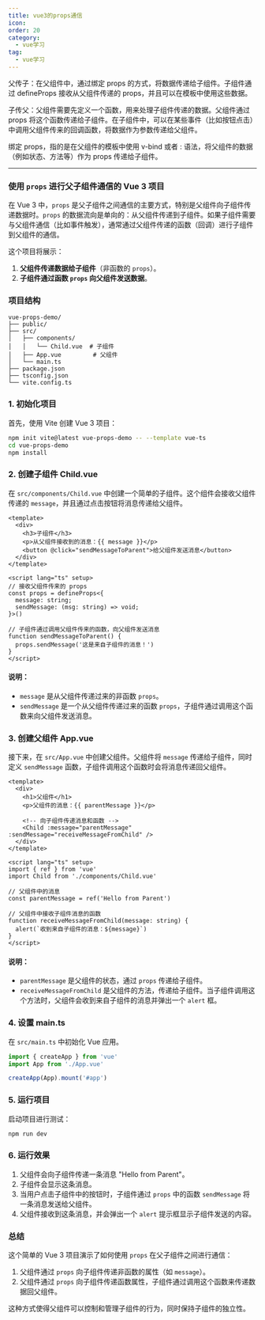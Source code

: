 ```yaml
---
title: vue3的props通信
icon: 
order: 20
category:
  - vue学习
tag:
  - vue学习
---
```





父传子：在父组件中，通过绑定 props 的方式，将数据传递给子组件。子组件通过 defineProps 接收从父组件传递的 props，并且可以在模板中使用这些数据。


子传父：父组件需要先定义一个函数，用来处理子组件传递的数据。父组件通过 props 将这个函数传递给子组件。在子组件中，可以在某些事件（比如按钮点击）中调用父组件传来的回调函数，将数据作为参数传递给父组件。

绑定 props，指的是在父组件的模板中使用 v-bind 或者 : 语法，将父组件的数据（例如状态、方法等）作为 props 传递给子组件。



------



### 使用 `props` 进行父子组件通信的 Vue 3 项目

在 Vue 3 中，`props` 是父子组件之间通信的主要方式，特别是父组件向子组件传递数据时。`props` 的数据流向是单向的：从父组件传递到子组件。如果子组件需要与父组件通信（比如事件触发），通常通过父组件传递的函数（回调）进行子组件到父组件的通信。

这个项目将展示：
1. **父组件传递数据给子组件**（非函数的 `props`）。
2. **子组件通过函数 `props` 向父组件发送数据**。

### 项目结构
```
vue-props-demo/
├── public/
├── src/
│   ├── components/
│   │   └── Child.vue  # 子组件
│   ├── App.vue         # 父组件
│   └── main.ts
├── package.json
├── tsconfig.json
└── vite.config.ts
```

### 1. 初始化项目

首先，使用 Vite 创建 Vue 3 项目：

```bash
npm init vite@latest vue-props-demo -- --template vue-ts
cd vue-props-demo
npm install
```

### 2. 创建子组件 Child.vue

在 `src/components/Child.vue` 中创建一个简单的子组件。这个组件会接收父组件传递的 `message`，并且通过点击按钮将消息传递给父组件。

```vue
<template>
  <div>
    <h3>子组件</h3>
    <p>从父组件接收到的消息：{{ message }}</p>
    <button @click="sendMessageToParent">给父组件发送消息</button>
  </div>
</template>

<script lang="ts" setup>
// 接收父组件传来的 props
const props = defineProps<{
  message: string;
  sendMessage: (msg: string) => void;
}>()

// 子组件通过调用父组件传来的函数，向父组件发送消息
function sendMessageToParent() {
  props.sendMessage('这是来自子组件的消息！')
}
</script>
```

#### 说明：
- `message` 是从父组件传递过来的非函数 `props`。
- `sendMessage` 是一个从父组件传递过来的函数 `props`，子组件通过调用这个函数来向父组件发送消息。

### 3. 创建父组件 App.vue

接下来，在 `src/App.vue` 中创建父组件。父组件将 `message` 传递给子组件，同时定义 `sendMessage` 函数，子组件调用这个函数时会将消息传递回父组件。

```vue
<template>
  <div>
    <h1>父组件</h1>
    <p>父组件的消息：{{ parentMessage }}</p>
    
    <!-- 向子组件传递消息和函数 -->
    <Child :message="parentMessage" :sendMessage="receiveMessageFromChild" />
  </div>
</template>

<script lang="ts" setup>
import { ref } from 'vue'
import Child from './components/Child.vue'

// 父组件中的消息
const parentMessage = ref('Hello from Parent')

// 父组件中接收子组件消息的函数
function receiveMessageFromChild(message: string) {
  alert(`收到来自子组件的消息：${message}`)
}
</script>
```

#### 说明：
- `parentMessage` 是父组件的状态，通过 `props` 传递给子组件。
- `receiveMessageFromChild` 是父组件的方法，传递给子组件。当子组件调用这个方法时，父组件会收到来自子组件的消息并弹出一个 `alert` 框。

### 4. 设置 main.ts

在 `src/main.ts` 中初始化 Vue 应用。

```ts
import { createApp } from 'vue'
import App from './App.vue'

createApp(App).mount('#app')
```

### 5. 运行项目

启动项目进行测试：

```bash
npm run dev
```

### 6. 运行效果
1. 父组件会向子组件传递一条消息 "Hello from Parent"。
2. 子组件会显示这条消息。
3. 当用户点击子组件中的按钮时，子组件通过 `props` 中的函数 `sendMessage` 将一条消息发送给父组件。
4. 父组件接收到这条消息，并会弹出一个 `alert` 提示框显示子组件发送的内容。

### 总结

这个简单的 Vue 3 项目演示了如何使用 `props` 在父子组件之间进行通信：
1. 父组件通过 `props` 向子组件传递非函数的属性（如 `message`）。
2. 父组件通过 `props` 向子组件传递函数属性，子组件通过调用这个函数来传递数据回父组件。

这种方式使得父组件可以控制和管理子组件的行为，同时保持子组件的独立性。